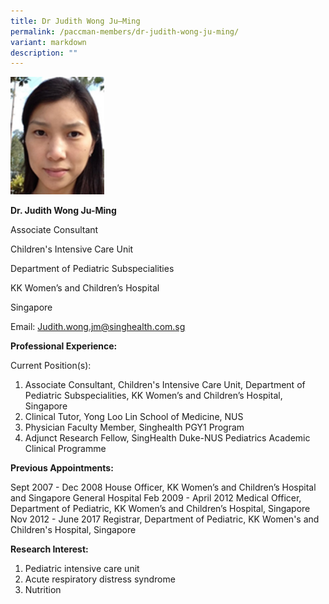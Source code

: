 ```yaml
---
title: Dr Judith Wong Ju–Ming
permalink: /paccman-members/dr-judith-wong-ju-ming/
variant: markdown
description: ""
---
```

<img src="/images/PACCMAN%20Pediatric%20Acute/Members/Judith_Wong_Ju_Ming.jpg" style="width:150px">

**Dr. Judith Wong Ju-Ming**

Associate Consultant

Children's Intensive Care Unit

Department of Pediatric Subspecialities

KK Women’s and Children’s Hospital

Singapore

Email:&nbsp;[Judith.wong.jm@singhealth.com.sg](mailto:Judith.wong.jm@singhealth.com.sg)

**Professional Experience:**

Current Position(s):

1.  Associate Consultant, Children's Intensive Care Unit, Department of Pediatric Subspecialities, KK Women’s and Children’s Hospital, Singapore
2.  Clinical Tutor, Yong Loo Lin School of Medicine, NUS
3.  Physician Faculty Member, Singhealth PGY1 Program
4.  Adjunct Research Fellow, SingHealth Duke-NUS Pediatrics Academic Clinical Programme

**Previous Appointments:**

Sept 2007 - Dec 2008 	House Officer, KK Women’s and Children’s Hospital and Singapore General Hospital
Feb 2009 - April 2012	Medical Officer, Department of Pediatric, KK Women’s and Children’s Hospital, Singapore
Nov 2012 - June 2017	Registrar, Department of Pediatric, KK Women's and Children's Hospital, Singapore

**Research Interest:**

1.  Pediatric intensive care unit
2.  Acute respiratory distress syndrome
3.  Nutrition